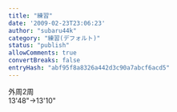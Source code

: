 ```yaml
---
title: "練習"
date: '2009-02-23T23:06:23'
author: "subaru44k"
category: "練習(デフォルト)"
status: "publish"
allowComments: true
convertBreaks: false
entryHash: "abf95f8a8326a442d3c90a7abcf6acd5"
---
```

外周2周<br>
13'48"→13'10"
